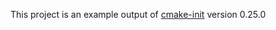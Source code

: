 This project is an example output of
[cmake-init](https://github.com/friendlyanon/cmake-init) version 0.25.0
